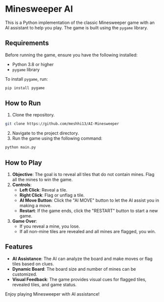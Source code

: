 
# Minesweeper AI

This is a Python implementation of the classic Minesweeper game with an AI assistant to help you play. The game is built using the `pygame` library.

## Requirements

Before running the game, ensure you have the following installed:

- Python 3.8 or higher
- `pygame` library

To install `pygame`, run:
```bash
pip install pygame
```

## How to Run

1. Clone the repository.
```sh
git clone https://github.com/meshhi13/AI-Minesweeper
```
2. Navigate to the project directory.
3. Run the game using the following command:
```bash
python main.py
```

## How to Play

1. **Objective**: The goal is to reveal all tiles that do not contain mines. Flag all the mines to win the game.
2. **Controls**:
   - **Left Click**: Reveal a tile.
   - **Right Click**: Flag or unflag a tile.
   - **AI Move Button**: Click the "AI MOVE" button to let the AI assist you in making a move.
   - **Restart**: If the game ends, click the "RESTART" button to start a new game.
3. **Game Over**:
   - If you reveal a mine, you lose.
   - If all non-mine tiles are revealed and all mines are flagged, you win.

## Features

- **AI Assistance**: The AI can analyze the board and make moves or flag tiles based on clues.
- **Dynamic Board**: The board size and number of mines can be customized.
- **Visual Feedback**: The game provides visual cues for flagged tiles, revealed tiles, and game status.

Enjoy playing Minesweeper with AI assistance!
